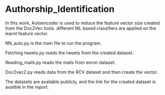 # Authorship_Identification
In this work, Autoencoder is used to reduce the feature vector size created from the Doc2Vec tools. different ML based classifiers are applied on the learnt feature vector.

NN_auto.py is the main file to run the program.

Fetching tweets.py reads the tweets from the created dataset.

Reading_mails.py reads the mails from enron dataset.

Doc2vec2.py reads data from the RCV dataset and then create the vector.

The datasets are available publicly, and the link for the created dataset is availble in the report.
